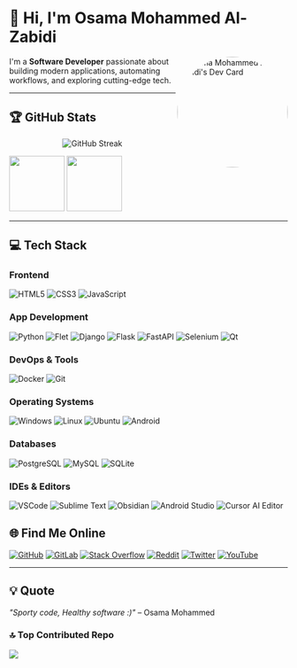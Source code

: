 # 👋 Hi, I'm Osama Mohammed Al-Zabidi

<a href="https://app.daily.dev/osamalzabidi">
  <img src="https://api.daily.dev/devcards/v2/b8kZ58iNG5Rdn7Wdoodkk.png?type=default&r=4ed" align="right" width="200" style="border-radius:50%" alt="Osama Mohammed Al-Zabidi's Dev Card"/>
</a>

I'm a **Software Developer** passionate about building modern applications, automating workflows, and exploring cutting-edge tech.  

---

## 🏆 GitHub Stats

<p align="center">
  <img src="https://github-readme-streak-stats.herokuapp.com/?user=osamalzabidi&theme=gruvbox&hide_border=true" alt="GitHub Streak"/>
</p>

<p align="left">
  <img height="100em" src="https://github-readme-stats.vercel.app/api?username=osamalzabidi&show_icons=true&theme=gruvbox&count_private=true&hide_border=true"/>
  <img height="100em" src="https://github-readme-stats.vercel.app/api/top-langs/?username=osamalzabidi&layout=compact&theme=gruvbox"/>
</p>


---

## 💻 Tech Stack

### Frontend
![HTML5](https://img.shields.io/badge/HTML5-E34F26?style=for-the-badge&logo=html5&logoColor=white)
![CSS3](https://img.shields.io/badge/CSS3-1572B6?style=for-the-badge&logo=css3&logoColor=white)
![JavaScript](https://img.shields.io/badge/JavaScript-F7DF1E?style=for-the-badge&logo=javascript&logoColor=black)

### App Development
![Python](https://img.shields.io/badge/Python-FFD43B?style=for-the-badge&logo=python&logoColor=darkgreen)
![Flet](https://img.shields.io/badge/Flet-59BBE8?style=for-the-badge&logo=flutter&logoColor=white)
![Django](https://img.shields.io/badge/Django-092E20?style=for-the-badge&logo=django&logoColor=green)
![Flask](https://img.shields.io/badge/Flask-gray?style=for-the-badge&logo=flask&logoColor=black)
![FastAPI](https://img.shields.io/badge/FastAPI-092E20?style=for-the-badge&logo=fastapi&logoColor=darkgreen)
![Selenium](https://img.shields.io/badge/Selenium-43B02A?style=for-the-badge&logo=selenium&logoColor=white)
![Qt](https://img.shields.io/badge/Qt-41CD52?style=for-the-badge&logo=qt&logoColor=white)

### DevOps & Tools
![Docker](https://img.shields.io/badge/Docker-2CA5E0?style=for-the-badge&logo=docker&logoColor=white)
![Git](https://img.shields.io/badge/Git-000000?style=for-the-badge&logo=git&logoColor=white)

### Operating Systems
![Windows](https://img.shields.io/badge/Windows-0078D6?style=for-the-badge&logo=windows&logoColor=white)
![Linux](https://img.shields.io/badge/Linux-fcd668?style=for-the-badge&logo=linux&logoColor=black)
![Ubuntu](https://img.shields.io/badge/Ubuntu-5753ea?style=for-the-badge&logo=ubuntu&logoColor=orange)
![Android](https://img.shields.io/badge/Android-3DDC84?style=for-the-badge&logo=android&logoColor=white)

### Databases
![PostgreSQL](https://img.shields.io/badge/PostgreSQL-0078D6?style=for-the-badge&logo=postgresql&logoColor=white)
![MySQL](https://img.shields.io/badge/MySQL-blue?style=for-the-badge&logo=mysql&logoColor=white)
![SQLite](https://img.shields.io/badge/SQLite-blue?style=for-the-badge&logo=sqlite&logoColor=white)

### IDEs & Editors
![VSCode](https://img.shields.io/badge/VSCode-0078D4?style=for-the-badge&logo=visual-studio-code&logoColor=white)
![Sublime Text](https://img.shields.io/badge/Sublime_Text-%23575757.svg?&style=for-the-badge&logo=sublime-text&logoColor=important)
![Obsidian](https://img.shields.io/badge/Obsidian-blueviolet?style=for-the-badge)
![Android Studio](https://img.shields.io/badge/Android_Studio-90E59A?style=for-the-badge&logo=android-studio&logoColor=green)
![Cursor AI Editor](https://img.shields.io/badge/Cursor-4D4D4D?style=for-the-badge&logo=cursor&logoColor=white)

## 🌐 Find Me Online

[![GitHub](https://img.shields.io/badge/GitHub-100000?style=for-the-badge&logo=github&logoColor=white)](https://github.com/osamalzabidi)
[![GitLab](https://img.shields.io/badge/GitLab-330F63?style=for-the-badge&logo=gitlab&logoColor=white)](https://gitlab.com/osamalzabidi)
[![Stack Overflow](https://img.shields.io/badge/Stack_Overflow-FE7A16?style=for-the-badge&logo=stack-overflow&logoColor=white)](https://stackoverflow.com/users/21057272/osamalzabidi)
[![Reddit](https://img.shields.io/badge/Reddit-FF4500?style=for-the-badge&logo=reddit&logoColor=white)](https://www.reddit.com/user/osamalzabidi)
[![Twitter](https://img.shields.io/badge/Twitter-1DA1F2?style=for-the-badge&logo=twitter&logoColor=white)](https://twitter.com/osamalzabidi)
[![YouTube](https://img.shields.io/badge/YouTube-FF0000?style=for-the-badge&logo=youtube&logoColor=white)](https://www.youtube.com/@osamalzabidi)

---

## 💡 Quote
*"Sporty code, Healthy software :)"* – Osama Mohammed

### 🔝 Top Contributed Repo
![](https://github-contributor-stats.vercel.app/api?username=osamalzabidi&limit=5&theme=default&combine_all_yearly_contributions=true)
